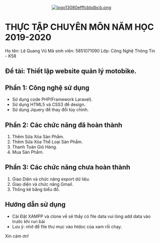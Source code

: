 <p align="center"><a href="" target="_blank"><img src="https://i0.wp.com/s1.uphinh.org/2021/03/26/logo13080efffcbbdbcb.png" alt="logo13080efffcbbdbcb.png" border="0" /></a></p>

# THỰC TẬP CHUYÊN MÔN NĂM HỌC 2019-2020
Họ tên: Lê Quang Vũ
Mã sinh viên: 5851071090
Lớp:  Công Nghệ Thông Tin - K58
## Đề tài: Thiết lập website quản lý motobike.
## Phần 1: Công nghệ sử dụng
- Sử dụng code PHP(Framework Laravel).
- Sử dụng HTML5 và CSS3 để design.
- Sử dụng Jquery để thay đổi tùy chỉnh.
## Phần 2: Các chức năng đã hoàn thành
1. Thêm Sửa Xóa Sản Phẩm.
2. Thêm Sửa Xóa Thể Loại Sản Phẩm.
3. Thanh Toán Giỏ Hàng.
6. Mua Sản Phẩm.
## Phần 3: Các chức năng chưa hoàn thành
1. Giao Diện và chức năng export dữ liệu.
2. Giao diện và chức năng Gmail.
3. Thống kê bằng biểu đồ.
## Hướng dẫn sử dụng
- Cài Đặt XAMPP và clone về sẽ thầy có file data vui lòng add data vào trước khi run bài
- Lưu ý: nhớ để file thư mục vào htdoc của xam rồi chạy.

Xin cám ơn!